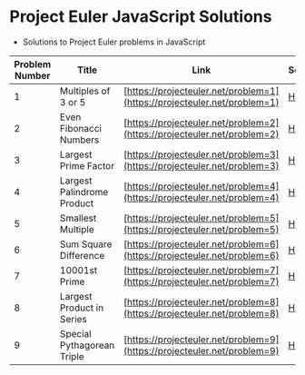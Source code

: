 # Project Euler JavaScript Solutions

- Solutions to Project Euler problems in JavaScript

| Problem Number | Title               | Link                                                                     | Solution                                  |
| -------------- | ------------------- | ------------------------------------------------------------------------ | ----------------------------------------- |
| 1              | Multiples of 3 or 5 | [https://projecteuler.net/problem=1](https://projecteuler.net/problem=1) | [Here](./01-multiples-of-3-or-5/index.js) |
| 2 | Even Fibonacci Numbers | [https://projecteuler.net/problem=2](https://projecteuler.net/problem=2) | [Here](./02-even-fibonacci-numbers/index.js) |
| 3 | Largest Prime Factor | [https://projecteuler.net/problem=3](https://projecteuler.net/problem=3) | [Here](./03-largest-prime-factor/index.js) |
| 4 | Largest Palindrome Product | [https://projecteuler.net/problem=4](https://projecteuler.net/problem=4) | [Here](./04-largest-palindrome-product/index.js) |
| 5 | Smallest Multiple | [https://projecteuler.net/problem=5](https://projecteuler.net/problem=5) | [Here](./05-smallest-multiple/index.js) |
| 6 | Sum Square Difference | [https://projecteuler.net/problem=6](https://projecteuler.net/problem=6) | [Here](./06-sum-square-difference/index.js) |
| 7 | 10001st Prime | [https://projecteuler.net/problem=7](https://projecteuler.net/problem=7) | [Here](./07-10001st-prime/index.js) |
| 8 | Largest Product in Series | [https://projecteuler.net/problem=8](https://projecteuler.net/problem=8) | [Here](./08-largest-product-in-series/index.js) |
| 9 | Special Pythagorean Triple | [https://projecteuler.net/problem=9](https://projecteuler.net/problem=9) | [Here](./09-special-pythagorean-triple/index.js) |